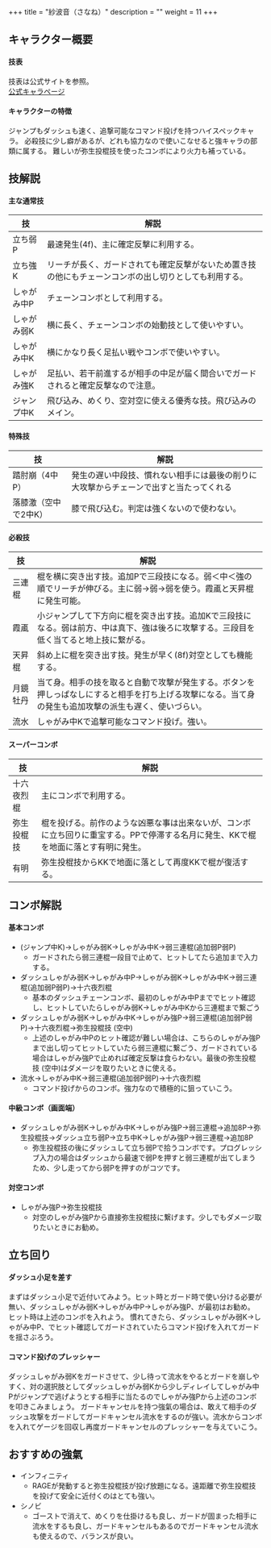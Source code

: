 +++
title = "紗波音（さなね）"
description = ""
weight = 11
+++

## キャラクター概要

#### 技表

技表は公式サイトを参照。  
[公式キャラページ](http://www.arika.co.jp/product/fexl_hp/jp/chara_jp/fexl_jp_chara11.html)

#### キャラクターの特徴

ジャンプもダッシュも速く、追撃可能なコマンド投げを持つハイスペックキャラ。
必殺技に少し癖があるが、どれも協力なので使いこなせると強キャラの部類に属する。
難しいが弥生投棍技を使ったコンボにより火力も補っている。

## 技解説

#### 主な通常技

|技 |解説|
|---|----|
|立ち弱P|最速発生(4f)、主に確定反撃に利用する。|
|立ち強K|リーチが長く、ガードされても確定反撃がないため置き技の他にもチェーンコンボの出し切りとしても利用する。|
|しゃがみ中P|チェーンコンボとして利用する。|
|しゃがみ弱K|横に長く、チェーンコンボの始動技として使いやすい。|
|しゃがみ中K|横にかなり長く足払い戦やコンボで使いやすい。|
|しゃがみ強K|足払い、若干前進するが相手の中足が届く間合いでガードされると確定反撃なので注意。|
|ジャンプ中K|飛び込み、めくり、空対空に使える優秀な技。飛び込みのメイン。|

#### 特殊技

|技 |解説|
|---|----|
|踏肘崩（4中P）|発生の遅い中段技、慣れない相手には最後の削りに大攻撃からチェーンで出すと当たってくれる|
|落膝激（空中で2中K）|膝で飛び込む。判定は強くないので使わない。|

#### 必殺技

|技 |解説|
|---|----|
|三連棍|棍を横に突き出す技。追加Pで三段技になる。弱＜中＜強の順でリーチが伸びる。主に弱→弱→弱を使う。霞颪と天昇棍に発生可能。|
|霞颪|小ジャンプして下方向に棍を突き出す技。追加Kで三段技になる。弱は前方、中は真下、強は後ろに攻撃する。三段目を低く当てると地上技に繋がる。|
|天昇棍|斜め上に棍を突き出す技。発生が早く(8f)対空としても機能する。|
|月鏡牡丹|当て身。相手の技を取ると自動で攻撃が発生する。ボタンを押しっぱなしにすると相手を打ち上げる攻撃になる。当て身の発生も追加攻撃の派生も遅く、使いづらい。|
|流水|しゃがみ中Kで追撃可能なコマンド投げ。強い。|

#### スーパーコンボ

|技 |解説|
|---|----|
|十六夜烈棍|主にコンボで利用する。|
|弥生投棍技|棍を投げる。前作のような凶悪な事は出来ないが、コンボに立ち回りに重宝する。PPで停滞する名月に発生、KKで棍を地面に落とす有明に発生。|
|有明|弥生投棍技からKKで地面に落として再度KKで棍が復活する。|

## コンボ解説

#### 基本コンボ

- (ジャンプ中K)→しゃがみ弱K→しゃがみ中K→弱三連棍(追加弱P弱P)
    - ガードされたら弱三連棍一段目で止めて、ヒットしてたら追加まで入力する。
- ダッシュしゃがみ弱K→しゃがみ中P→しゃがみ弱K→しゃがみ中K→弱三連棍(追加弱P弱P)→十六夜烈棍
    - 基本のダッシュチェーンコンボ、最初のしゃがみ中Pまででヒット確認し、ヒットしていたらしゃがみ弱K→しゃがみ中Kから三連棍まで繋ごう
- ダッシュしゃがみ弱K→しゃがみ中K→しゃがみ強P→弱三連棍(追加弱P弱P)→十六夜烈棍→弥生投棍技 (空中)
    - 上述のしゃがみ中Pのヒット確認が難しい場合は、こちらのしゃがみ強Pまで出し切ってヒットしていたら弱三連棍に繋ごう、ガードされている場合はしゃがみ強Pで止めれば確定反撃は食らわない。最後の弥生投棍技 (空中)はダメージを取りたいときに使える。
- 流水→しゃがみ中K→弱三連棍(追加弱P弱P)→十六夜烈棍
    - コマンド投げからのコンボ。強力なので積極的に狙っていこう。

#### 中級コンボ（画面端）
- ダッシュしゃがみ弱K→しゃがみ中K→しゃがみ強P→弱三連棍→追加8P→弥生投棍技→ダッシュ立ち弱P→立ち中K→しゃがみ強P→弱三連棍→追加8P
    - 弥生投棍技の後にダッシュして立ち弱Pで拾うコンボです。プログレッシブ入力の場合はダッシュから最速で弱Pを押すと弱三連棍が出てしまうため、少し走ってから弱Pを押すのがコツです。

#### 対空コンボ

- しゃがみ強P→弥生投棍技
    - 対空のしゃがみ強Pから直接弥生投棍技に繋げます。少しでもダメージ取りたいときにお勧め。

## 立ち回り

#### ダッシュ小足を差す

まずはダッシュ小足で近付いてみよう。ヒット時とガード時で使い分ける必要が無い、ダッシュしゃがみ弱K→しゃがみ中P→しゃがみ強P、が最初はお勧め。
ヒット時は上述のコンボを入れよう。
慣れてきたら、ダッシュしゃがみ弱K→しゃがみ中P、でヒット確認してガードされていたらコマンド投げを入れてガードを揺さぶろう。

#### コマンド投げのプレッシャー

ダッシュしゃがみ弱Kをガードさせて、少し待って流水をやるとガードを崩しやすく、対の選択肢としてダッシュしゃがみ弱Kから少しディレイしてしゃがみ中Pがジャンプで逃げようとする相手に当たるのでしゃがみ強Pから上述のコンボを叩きこみましょう。
ガードキャンセルを持つ強氣の場合は、敢えて相手のダッシュ攻撃をガードしてガードキャンセル流水をするのが強い。流水からコンボを入れてゲージを回収し再度ガードキャンセルのプレッシャーを与えていこう。

## おすすめの強氣

- インフィニティ
    - RAGEが発動すると弥生投棍技が投げ放題になる。遠距離で弥生投棍技を投げて安全に近付くのはとても強い。
- シノビ
    - ゴーストで消えて、めくりを仕掛けるも良し、ガードが固まった相手に流水をするも良し、ガードキャンセルもあるのでガードキャンセル流水も使えるので、バランスが良い。
